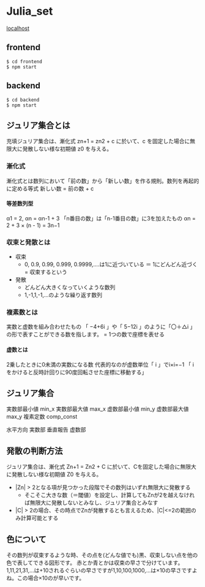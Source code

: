 # Julia_set

[localhost](http://localhost:8080/satori/julia)

## frontend

```
$ cd frontend
$ npm start
```

## backend

```
$ cd backend
$ npm start
```

## ジュリア集合とは

充填ジュリア集合は、漸化式 zn+1 = zn2 + c に於いて、c を固定した場合に無限大に発散しない様な初期値 z0 を与える。

### 漸化式

漸化式とは数列において「前の数」から「新しい数」を作る規則。数列を再起的に定める等式
新しい数 = 前の数 + c

#### 等差数列型

α1 = 2, αn = αn-1 + 3
「n番目の数」は「n-1番目の数」に3を加えたもの
αn = 2 + 3 × (n - 1)
= 3n−1

### 収束と発散とは

- 収束
  - 0, 0.9, 0.99, 0.999, 0.9999,....は1に近づいている ＝ 1にどんどん近づく = 収束するという
- 発散
  - どんどん大きくなっていくような数列
  - 1,-1,1,-1,...のような繰り返す数列

### 複素数とは

実数と虚数を組み合わせたもの
「 −4+6i 」や「 5−12i 」のように「〇＋△i 」の形で表すことができる数を指します。 = 1つの数で座標を表せる

#### 虚数とは

2乗したときに0未満の実数になる数
代表的なのが虚数単位「 i 」でi×i=−1
「 i をかけると反時計回りに90度回転させた座標に移動する」

## ジュリア集合

実数部最小値 min_x
実数部最大値 max_x
虚数部最小値 min_y
虚数部最大値 max_y
複素定数 comp_const

水平方向 実数部
垂直報告 虚数部

## 発散の判断方法

ジュリア集合は、漸化式 Zn+1 = Zn2 + C に於いて、Cを固定した場合に無限大に発散しない様な初期値 Z0 を与える。

- |Zn| > 2となる項が見つかった段階でその数列はいずれ無限大に発散する
  - そこそこ大きな数（＝閾値）を設定し、計算してもZnが2を越えなければ無限大に発散しないとみなし、ジュリア集合とみなす
- |C| > 2の場合、その時点でZnが発散するとも言えるため、|C|<=2の範囲のみ計算可能とする

## 色について

その数列が収束するような時、その点を(どんな値でも)黒、収束しない点を他の色で表してできる図形です。
赤とか青とかは収束の早さで分けています。1,11,21,31,...は+10されるぐらいの早さですが1,10,100,1000,...は×10の早さですよね。この場合×10のが早いです。
